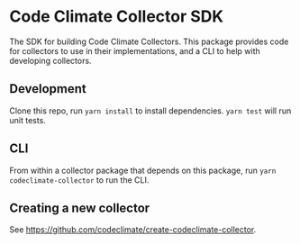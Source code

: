 # Code Climate Collector SDK

The SDK for building Code Climate Collectors. This package provides code for
collectors to use in their implementations, and a CLI to help with developing
collectors.

## Development

Clone this repo, run `yarn install` to install dependencies. `yarn test` will
run unit tests.

## CLI

From within a collector package that depends on this package, run `yarn
codeclimate-collector` to run the CLI.

## Creating a new collector

See https://github.com/codeclimate/create-codeclimate-collector.
